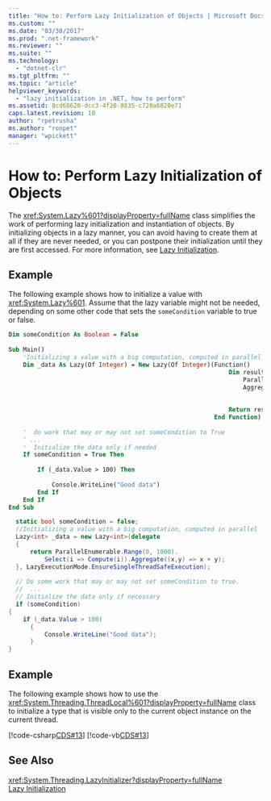 ```yaml
---
title: "How to: Perform Lazy Initialization of Objects | Microsoft Docs"
ms.custom: ""
ms.date: "03/30/2017"
ms.prod: ".net-framework"
ms.reviewer: ""
ms.suite: ""
ms.technology: 
  - "dotnet-clr"
ms.tgt_pltfrm: ""
ms.topic: "article"
helpviewer_keywords: 
  - "lazy initialization in .NET, how to perform"
ms.assetid: 8cd68620-dcc3-4f20-8835-c728a6820e71
caps.latest.revision: 10
author: "rpetrusha"
ms.author: "ronpet"
manager: "wpickett"
---
```

# How to: Perform Lazy Initialization of Objects
The <xref:System.Lazy%601?displayProperty=fullName> class simplifies the work of performing lazy initialization and instantiation of objects. By initializing objects in a lazy manner, you can avoid having to create them at all if they are never needed, or you can postpone their initialization until they are first accessed. For more information, see [Lazy Initialization](../../../docs/framework/performance/lazy-initialization.md).  
  
## Example  
 The following example shows how to initialize a value with <xref:System.Lazy%601>. Assume that the lazy variable might not be needed, depending on some other code that sets the `someCondition` variable to true or false.  
  
```vb  
Dim someCondition As Boolean = False  
  
Sub Main()  
    'Initializing a value with a big computation, computed in parallel  
    Dim _data As Lazy(Of Integer) = New Lazy(Of Integer)(Function()  
                                                             Dim result =  
                                                                 ParallelEnumerable.Range(0, 1000).  
                                                                 Aggregate(Function(x, y)  
                                                                               Return x + y  
                                                                           End Function)  
                                                             Return result  
                                                         End Function)  
  
    '  do work that may or may not set someCondition to True  
    ' ...  
    '  Initialize the data only if needed  
    If someCondition = True Then  
  
        If (_data.Value > 100) Then  
  
            Console.WriteLine("Good data")  
        End If  
    End If  
End Sub  
```  
  
```csharp  
  static bool someCondition = false;    
  //Initializing a value with a big computation, computed in parallel  
  Lazy<int> _data = new Lazy<int>(delegate  
  {  
      return ParallelEnumerable.Range(0, 1000).  
          Select(i => Compute(i)).Aggregate((x,y) => x + y);  
  }, LazyExecutionMode.EnsureSingleThreadSafeExecution);  
  
  // Do some work that may or may not set someCondition to true.  
  //  ...  
  // Initialize the data only if necessary  
  if (someCondition)  
{  
    if (_data.Value > 100)  
      {  
          Console.WriteLine("Good data");  
      }  
}  
```  
  
## Example  
 The following example shows how to use the <xref:System.Threading.ThreadLocal%601?displayProperty=fullName> class to initialize a type that is visible only to the current object instance on the current thread.  
  
 [!code-csharp[CDS#13](../../../samples/snippets/csharp/VS_Snippets_Misc/cds/cs/cds2.cs#13)]
 [!code-vb[CDS#13](../../../samples/snippets/visualbasic/VS_Snippets_Misc/cds/vb/lazyhowto.vb#13)]  
  
## See Also  
 <xref:System.Threading.LazyInitializer?displayProperty=fullName>   
 [Lazy Initialization](../../../docs/framework/performance/lazy-initialization.md)